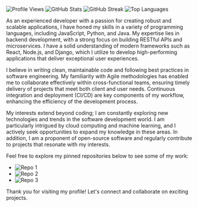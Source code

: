 ![Profile Views](https://komarev.com/ghpvc/?username=novacurtauer647)
![GitHub Stats](https://github-readme-stats.vercel.app/api?username=novacurtauer647&show_icons=true&theme=radical)
![GitHub Streak](https://github-readme-streak-stats.herokuapp.com/?user=novacurtauer647&theme=radical)
![Top Languages](https://github-readme-stats.vercel.app/api/top-langs/?username=novacurtauer647&theme=radical&layout=compact)

As an experienced developer with a passion for creating robust and scalable applications, I have honed my skills in a variety of programming languages, including JavaScript, Python, and Java. My expertise lies in backend development, with a strong focus on building RESTful APIs and microservices. I have a solid understanding of modern frameworks such as React, Node.js, and Django, which I utilize to develop high-performing applications that deliver exceptional user experiences. 

I believe in writing clean, maintainable code and following best practices in software engineering. My familiarity with Agile methodologies has enabled me to collaborate effectively within cross-functional teams, ensuring timely delivery of projects that meet both client and user needs. Continuous integration and deployment (CI/CD) are key components of my workflow, enhancing the efficiency of the development process.

My interests extend beyond coding; I am constantly exploring new technologies and trends in the software development world. I am particularly intrigued by cloud computing and machine learning, and I actively seek opportunities to expand my knowledge in these areas. In addition, I am a proponent of open-source software and regularly contribute to projects that resonate with my interests.

Feel free to explore my pinned repositories below to see some of my work: 
- ![Repo 1](https://github.com/novacurtauer647/repo1)
- ![Repo 2](https://github.com/novacurtauer647/repo2)
- ![Repo 3](https://github.com/novacurtauer647/repo3)

Thank you for visiting my profile! Let's connect and collaborate on exciting projects.
